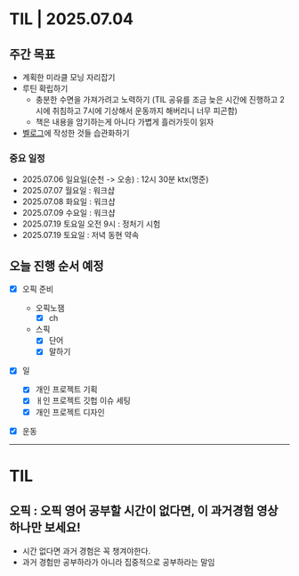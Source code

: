 # TIL | 2025.07.04

## 주간 목표

-   계획한 미라클 모닝 자리잡기
-   루틴 확립하기
    -   충분한 수면을 가져가려고 노력하기 (TIL 공유를 조금 늦은 시간에 진행하고 2시에 취침하고 7시에 기상해서 운동까지 해버리니 너무 피곤함)
    -   책은 내용을 암기하는게 아니다 가볍게 흘러가듯이 읽자
-   [벨로그](https://velog.io/@pigpgw/%EB%82%98%EC%9D%98-%EA%B0%9C%EB%B0%9C-%EC%84%B1%EC%9E%A5-%EC%A0%84%EB%9E%B5-%EC%83%9D%EA%B0%80%ED%95%98%EB%8A%94-%EA%B0%9C%EB%B0%9C%EC%9E%90%EB%A1%9C-%EB%82%98%EC%95%84%EA%B0%80%EA%B8%B0)에 작성한 것들 습관화하기

### 중요 일정

-   2025.07.06 일요일(순천 -> 오송) : 12시 30분 ktx(명준)
-   2025.07.07 월요일 : 워크샵
-   2025.07.08 화요일 : 워크샵
-   2025.07.09 수요일 : 워크샵
-   2025.07.19 토요일 오전 9시 : 정처기 시험
-   2025.07.19 토요일 : 저녁 동현 약속

## 오늘 진행 순서 예정

-   [x] 오픽 준비

    -   오픽노잼
        -   [x] ch
    -   스픽
        -   [x] 단어
        -   [x] 말하기

-   [x] 일
    -   [x] 개인 프로젝트 기획
    -   [x] ㅐ인 프로젝트 깃헙 이슈 세팅
    -   [x] 개인 프로젝트 디자인
-   [x] 운동

---

# TIL

## 오픽 : 오픽 영어 공부할 시간이 없다면, 이 과거경험 영상 하나만 보세요!

-   시간 없다면 과거 경험은 꼭 챙겨야한다.
-   과거 경험만 공부하라가 아니라 집중적으로 공부하라는 말임
